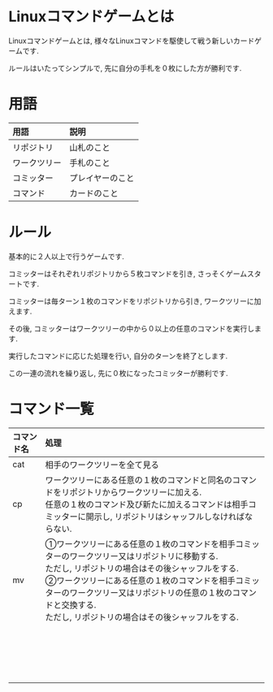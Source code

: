 # Linuxコマンドゲームとは
Linuxコマンドゲームとは, 様々なLinuxコマンドを駆使して戦う新しいカードゲームです.

ルールはいたってシンプルで, 先に自分の手札を０枚にした方が勝利です.

# 用語

|用語|説明|
|:--|:--|
|リポジトリ|山札のこと|
|ワークツリー|手札のこと|
|コミッター|プレイヤーのこと|
|コマンド|カードのこと|

# ルール
基本的に２人以上で行うゲームです.

コミッターはそれぞれリポジトリから５枚コマンドを引き, さっそくゲームスタートです.

コミッターは毎ターン１枚のコマンドをリポジトリから引き, ワークツリーに加えます.

その後, コミッターはワークツリーの中から０以上の任意のコマンドを実行します.

実行したコマンドに応じた処理を行い, 自分のターンを終了とします.

この一連の流れを繰り返し, 先に０枚になったコミッターが勝利です.

# コマンド一覧

|コマンド名|処理|
|:--|:--|
|cat|相手のワークツリーを全て見る|
|cp|ワークツリーにある任意の１枚のコマンドと同名のコマンドをリポジトリからワークツリーに加える.<br>任意の１枚のコマンド及び新たに加えるコマンドは相手コミッターに開示し, リポジトリはシャッフルしなければならない.|
|mv|①ワークツリーにある任意の１枚のコマンドを相手コミッターのワークツリー又はリポジトリに移動する.<br>ただし, リポジトリの場合はその後シャッフルをする.<br>②ワークツリーにある任意の１枚のコマンドを相手コミッターのワークツリー又はリポジトリの任意の１枚のコマンドと交換する.<br>ただし, リポジトリの場合はその後シャッフルをする.|
|||
|||
|||
|||
|||
|||
|||
|||
|||
|||
|||
|||
|||
|||
|||
|||
|||
|||
|||
